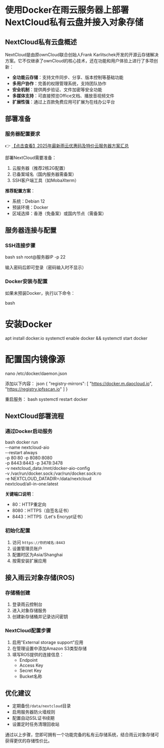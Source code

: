 # 使用Docker在雨云服务器上部署NextCloud私有云盘并接入对象存储

## NextCloud私有云盘概述

NextCloud是由原ownCloud联合创始人Frank Karlitschek开发的开源云存储解决方案。它不仅继承了ownCloud的核心技术，还在功能和用户体验上进行了多项创新：

- **全功能云存储**：支持文件同步、分享、版本控制等基础功能
- **多用户协作**：完善的权限管理系统，支持团队协作
- **安全机制**：提供两步验证、文件加密等安全功能
- **多媒体支持**：可直接预览Office文档、播放音视频文件
- **扩展性强**：通过上百款免费应用可扩展为在线办公平台

## 部署准备

### 服务器配置要求

👉 [【点击查看】2025年最新雨云优惠码及特价云服务器方案汇总](https://bit.ly/RainYun)

部署NextCloud需要准备：
1. 云服务器（推荐2核2G配置）
2. 已备案域名（国内服务器需备案）
3. SSH客户端工具（如MobaXterm）

**推荐配置方案**：
- 系统：Debian 12
- 预装环境：Docker
- 区域选择：香港（免备案）或国内节点（需备案）

## 服务器连接与配置

### SSH连接步骤
bash
ssh root@服务器IP -p 22

输入密码后即可登录（密码输入时不显示）

### Docker安装与配置
如果未预装Docker，执行以下命令：

bash
# 安装Docker
apt install docker.io
systemctl enable docker && systemctl start docker

# 配置国内镜像源
nano /etc/docker/daemon.json

添加以下内容：
json
{
  "registry-mirrors": [
    "https://docker.m.daocloud.io",
    "https://registry.ipfsscan.io"
  ]
}

重启服务：
bash
systemctl restart docker

## NextCloud部署流程

### 通过Docker启动服务
bash
docker run \
    --name nextcloud-aio \
    --restart always \
    -p 80:80 -p 8080:8080 \
    -p 8443:8443 -p 3478:3478 \
    -v nextcloud_data:/mnt/docker-aio-config \
    -v /var/run/docker.sock:/var/run/docker.sock:ro \
    -e NEXTCLOUD_DATADIR=/data/nextcloud \
    nextcloud/all-in-one:latest

**关键端口说明**：
- 80：HTTP重定向
- 8080：HTTPS（自签名证书）
- 8443：HTTPS（Let's Encrypt证书）

### 初始化配置
1. 访问 `https://你的域名:8443`
2. 设置管理员账户
3. 配置时区为Asia/Shanghai
4. 按需安装扩展应用

## 接入雨云对象存储(ROS)

### 存储桶创建
1. 登录雨云控制台
2. 进入对象存储服务
3. 创建新存储桶并记录访问密钥

### NextCloud配置步骤
1. 启用"External storage support"应用
2. 在管理设置中添加Amazon S3类型存储
3. 填写ROS提供的连接信息：
   - Endpoint
   - Access Key
   - Secret Key
   - Bucket名称

## 优化建议
- 定期备份`/data/nextcloud`目录
- 启用服务器防火墙规则
- 配置自动SSL证书续期
- 设置定时任务清理回收站

通过以上步骤，您即可拥有一个功能完备的私有云存储系统，结合雨云对象存储可获得更优的存储性价比。